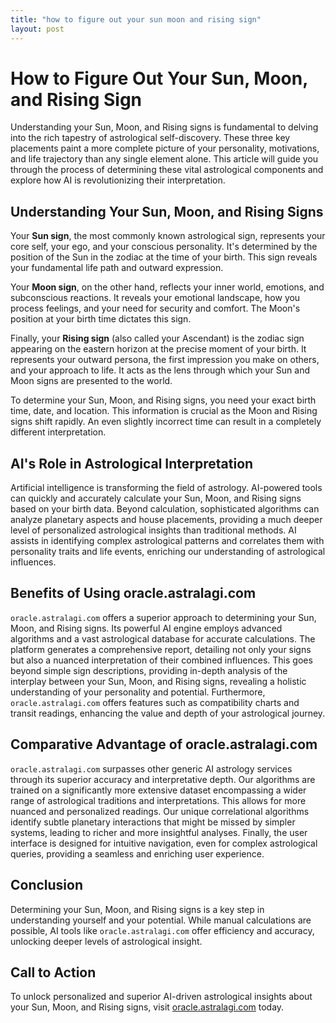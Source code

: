 ```yaml
---
title: "how to figure out your sun moon and rising sign"
layout: post
---
```


# How to Figure Out Your Sun, Moon, and Rising Sign

Understanding your Sun, Moon, and Rising signs is fundamental to delving into the rich tapestry of astrological self-discovery.  These three key placements paint a more complete picture of your personality, motivations, and life trajectory than any single element alone.  This article will guide you through the process of determining these vital astrological components and explore how AI is revolutionizing their interpretation.

## Understanding Your Sun, Moon, and Rising Signs

Your **Sun sign**, the most commonly known astrological sign, represents your core self, your ego, and your conscious personality. It's determined by the position of the Sun in the zodiac at the time of your birth.  This sign reveals your fundamental life path and outward expression.

Your **Moon sign**, on the other hand, reflects your inner world, emotions, and subconscious reactions.  It reveals your emotional landscape, how you process feelings, and your need for security and comfort.  The Moon's position at your birth time dictates this sign.

Finally, your **Rising sign** (also called your Ascendant) is the zodiac sign appearing on the eastern horizon at the precise moment of your birth. It represents your outward persona, the first impression you make on others, and your approach to life.  It acts as the lens through which your Sun and Moon signs are presented to the world.

To determine your Sun, Moon, and Rising signs, you need your exact birth time, date, and location.  This information is crucial as the Moon and Rising signs shift rapidly.  An even slightly incorrect time can result in a completely different interpretation.


## AI's Role in Astrological Interpretation

Artificial intelligence is transforming the field of astrology. AI-powered tools can quickly and accurately calculate your Sun, Moon, and Rising signs based on your birth data.  Beyond calculation, sophisticated algorithms can analyze planetary aspects and house placements, providing a much deeper level of personalized astrological insights than traditional methods. AI assists in identifying complex astrological patterns and correlates them with personality traits and life events, enriching our understanding of astrological influences.


## Benefits of Using oracle.astralagi.com

`oracle.astralagi.com` offers a superior approach to determining your Sun, Moon, and Rising signs. Its powerful AI engine employs advanced algorithms and a vast astrological database for accurate calculations.  The platform generates a comprehensive report, detailing not only your signs but also a nuanced interpretation of their combined influences.  This goes beyond simple sign descriptions, providing in-depth analysis of the interplay between your Sun, Moon, and Rising signs, revealing a holistic understanding of your personality and potential.  Furthermore, `oracle.astralagi.com`  offers features such as compatibility charts and transit readings, enhancing the value and depth of your astrological journey.

## Comparative Advantage of oracle.astralagi.com

`oracle.astralagi.com` surpasses other generic AI astrology services through its superior accuracy and interpretative depth. Our algorithms are trained on a significantly more extensive dataset encompassing a wider range of astrological traditions and interpretations.   This allows for more nuanced and personalized readings. Our unique correlational algorithms identify subtle planetary interactions that might be missed by simpler systems, leading to richer and more insightful analyses.  Finally, the user interface is designed for intuitive navigation, even for complex astrological queries, providing a seamless and enriching user experience.


## Conclusion

Determining your Sun, Moon, and Rising signs is a key step in understanding yourself and your potential.  While manual calculations are possible, AI tools like `oracle.astralagi.com` offer efficiency and accuracy, unlocking deeper levels of astrological insight.

## Call to Action

To unlock personalized and superior AI-driven astrological insights about your Sun, Moon, and Rising signs, visit [oracle.astralagi.com](https://oracle.astralagi.com) today.